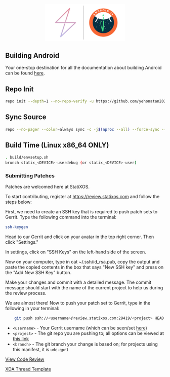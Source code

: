 [<center><img src="https://raw.githubusercontent.com/sourajitk/STX-Logo/main/stx-2023.png" height="50%" width="50%;" /></center>](https://github.com/StatiXOS)

## Building Android ##
Your one-stop destination for all the documentation about building Android can be found [here](https://source.android.com/setup/build/building).

## Repo Init ##
```bash
repo init --depth=1 --no-repo-verify -u https://github.com/yehonatan2020/statix_android_manifest.git -b udc-qpr1 --git-lfs
```
## Sync Source ##
```bash
repo --no-pager --color=always sync -c -j$(nproc --all) --force-sync --no-clone-bundle --no-tags --optimized-fetch --prune
```
## Build Time (Linux x86_64 ONLY) ##
```bash
. build/envsetup.sh
brunch statix_<DEVICE>-userdebug (or statix_<DEVICE>-user)
```
### Submitting Patches ###

Patches are welcomed here at StatiXOS.

To start contributing, register at https://review.statixos.com and follow the steps below:

First, we need to create an SSH key that is required to push patch sets to Gerrit. Type the following command into the terminal:

```bash
ssh-keygen
```

Head to our Gerrit and click on your avatar in the top right corner. Then click "Settings."

In settings, click on "SSH Keys" on the left-hand side of the screen.

Now on your computer, type in cat ~/.ssh/id_rsa.pub, copy the output and paste the copied contents in the box that says "New SSH key" and press on the "Add New SSH Key" button.

Make your changes and commit with a detailed message. The commit message should start with the name of the current project to help us during the review process.

We are almost there! Now to push your patch set to Gerrit, type in the following in your terminal:

```bash
    git push ssh://<username>@review.statixos.com:29419/<project> HEAD:refs/for/<branch>
```

* `<username>` - Your Gerrit username (which can be seen/set [here](https://review.statixos.com/#/settings/))
* `<project>` - The git repo you are pushing to; all options can be viewed at [this link](https://review.statixos.com/#/admin/projects/)
* `<branch>` - The git branch your change is based on; for projects using this manifest, it is `udc-qpr1`

[View Code Review](https://review.statixos.com/)

[XDA Thread Template](https://downloads.statixos.com/template/template.txt)
